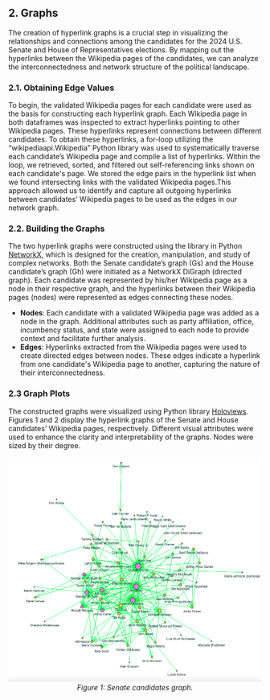 ## 2. Graphs

The creation of hyperlink graphs is a crucial step in visualizing the relationships and connections among the candidates for the 2024 U.S. Senate and House of Representatives elections. By mapping out the hyperlinks between the Wikipedia pages of the candidates, we can analyze the interconnectedness and network structure of the political landscape.

### 2.1. Obtaining Edge Values

To begin, the validated Wikipedia pages for each candidate were used as the basis for constructing each hyperlink graph. Each Wikipedia page in both dataframes was inspected to extract hyperlinks pointing to other Wikipedia pages. These hyperlinks represent connections between different candidates. To obtain these hyperlinks, a for-loop utilizing the “wikipediaapi.Wikipedia” Python library was used to systematically traverse each candidate’s Wikipedia page and compile a list of hyperlinks. Within the loop, we retrieved, sorted, and filtered out self-referencing links shown on each candidate's page. We stored the edge pairs in the hyperlink list when we found intersecting links with the validated Wikipedia pages.This approach allowed us to identify and capture all outgoing hyperlinks between candidates’ Wikipedia pages to be used as the edges in our network graph.

### 2.2. Building the Graphs

The two hyperlink graphs were constructed using the library in Python [NetworkX](https://networkx.org/), which is designed for the creation, manipulation, and study of complex networks. Both the Senate candidate’s graph (Gs) and the House candidate’s graph (Gh) were initiated as a NetworkX DiGraph (directed graph). Each candidate was represented by his/her Wikipedia page as a node in their respective graph, and the hyperlinks between their Wikipedia pages (nodes) were represented as edges connecting these nodes.

* **Nodes**: Each candidate with a validated Wikipedia page was added as a node in the graph. Additional attributes such as party affiliation, office, incumbency status, and state were assigned to each node to provide context and facilitate further analysis.
* **Edges**: Hyperlinks extracted from the Wikipedia pages were used to create directed edges between nodes. These edges indicate a hyperlink from one candidate's Wikipedia page to another, capturing the nature of their interconnectedness.
  
### 2.3 Graph Plots

The constructed graphs were visualized using Python library [Holoviews](https://www.holoviews.org/). Figures 1 and 2 display the hyperlink graphs of the Senate and House candidates’ Wikipedia pages, respectively. Different visual attributes were used to enhance the clarity and interpretability of the graphs. Nodes were sized by their degree.

<p align="center">
  <img src="plots/SenateGraph.png" alt="Senate candidates graph">
  <br>
  <i>Figure 1: Senate candidates graph.</i>
</p>
